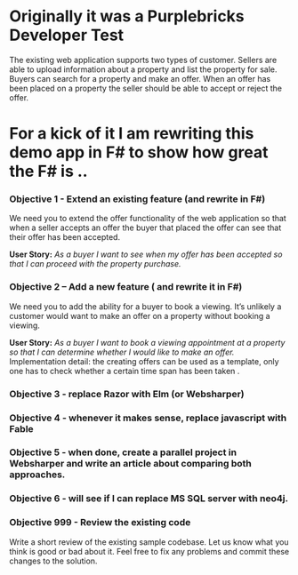 # Originally it was a Purplebricks Developer Test


The existing web application supports two types of customer. Sellers are able to upload information about a property and list the property for sale. Buyers can search for a property and make an offer. When an offer has been placed on a property the seller should be able to accept or reject the offer.

# For a kick of it I am rewriting this demo app in F# to show how great the F# is ..

### Objective 1 - Extend an existing feature (and rewrite in F#) 

We need you to extend the offer functionality of the web application so that when a seller accepts an offer the buyer that placed the offer can see that their offer has been accepted.

**User Story:** *As a buyer I want to see when my offer has been accepted so that I can proceed with the property purchase.*

### Objective 2 – Add a new feature ( and rewrite it in F#) 

We need you to add the ability for a buyer to book a viewing. It’s unlikely a customer would want to make an offer on a property without booking a viewing.

**User Story:** *As a buyer I want to book a viewing appointment at a property so that I can determine whether I would like to make an offer.* 
Implementation detail: the creating offers can be used as a template, only one has to check whether a certain time span has been taken . 

### Objective 3 - replace Razor with Elm (or Websharper) 

### Objective 4 - whenever it makes sense, replace javascript with Fable

### Objective 5 - when done, create a parallel project in Websharper and write an article about comparing both approaches.

### Objective 6 - will see if I can replace MS SQL server with neo4j. 

### Objective 999 - Review the existing code

Write a short review of the existing sample codebase. Let us know what you think is good or bad about it. Feel free to fix any problems and commit these changes to the solution.


